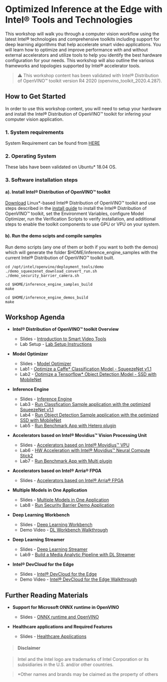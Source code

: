 # Optimized Inference at the Edge with Intel® Tools and Technologies 
This workshop will walk you through a computer vision workflow using the latest Intel® technologies and comprehensive toolkits including support for deep learning algorithms that help accelerate smart video applications. You will learn how to optimize and improve performance with and without external accelerators and utilize tools to help you identify the best hardware configuration for your needs. This workshop will also outline the various frameworks and topologies supported by Intel® accelerator tools. 

> :warning: This workshop content has been validated with Intel® Distribution of OpenVINO™ toolkit version R4 2020 (openvino_toolkit_2020.4.287). 

## How to Get Started
   
In order to use this workshop content, you will need to setup your hardware and install the Intel® Distribution of OpenVINO™ toolkit for infering your computer vision application.  
### 1. System requirements
System Requirement can be found from [HERE](https://software.intel.com/content/www/us/en/develop/tools/openvino-toolkit/system-requirements.html)

### 2. Operating System
These labs have been validated on Ubuntu* 18.04 OS. 

### 3. Software installation steps
#### a). Install Intel® Distribution of OpenVINO™ toolkit 
[Download](https://software.intel.com/content/www/us/en/develop/tools/openvino-toolkit/choose-download/linux.html) Linux*-based Intel® Distribution of OpenVINO™ toolkit and use steps described in the [install guide](https://software.intel.com/en-us/articles/OpenVINO-Install-Linux)
to install the Intel® Distribution of OpenVINO™ toolkit, set the Environment Variables, configure Model Optimizer, run the Verification Scripts to verify installation, and additional steps to enable the toolkit components to use GPU or VPU on your system.

#### b). Run the demo scipts and compile samples
Run demo scripts (any one of them or both if you want to both the demos) which will generate the folder $HOME/inference_engine_samples with the current Intel® Distribution of OpenVINO™ toolkit built. 

	cd /opt/intel/openvino/deployment_tools/demo
	./demo_squeezenet_download_convert_run.sh
	./demo_security_barrier_camera.sh
	
	cd $HOME/inference_engine_samples_build
	make

	cd $HOME/inference_engine_demos_build
	make
	
## Workshop Agenda
* **Intel® Distribution of OpenVINO™ toolkit Overview**
  - Slides - [Introduction to Smart Video Tools](./presentations/01.%20Intel%20Distribution%20of%20OpenVINO%20Toolkit%20Overview.pdf)
  - Lab Setup - [Lab Setup Instructions](./Lab_setup.md)
  
* **Model Optimizer**
  - Slides - [Model Optimizer](./presentations/02.%20Model%20Optimizer.pdf)
  - Lab1 - [Optimize a Caffe* Classification Model - SqueezeNet v1.1](./Labs/Optimize_Caffe_squeezeNet.md)
  - Lab2 - [Optimize a Tensorflow* Object Detection Model - SSD with MobileNet](./README.md)

* **Inference Engine**
  - Slides - [Inference Engine](./presentations/03.%20Inference%20Engine.pdf)
  - Lab3 - [Run Classfication Sample application with the optimized SqueezeNet v1.1](./hREADME.md)
  - Lab4 - [Run Object Detection Sample application with the optimized SSD with MobileNet](./hREADME.md)
  - Lab5 - [Run Benchmark App with Hetero plugin](./README.md)

* **Accelerators based on Intel® Movidius™ Vision Processing Unit**
  - Slides - [Accelerators based on Intel® Movidius™ VPU](./presentations/04.%20Accelerators%20based%20on%20Intel®%20Movidius™%20Vision%20Processing%20Unit.pdf)
  - Lab6 - [HW Acceleration with Intel® Movidius™ Neural Compute Stick2](./HW-Acceleration-with-Movidious-NCS/README.md)
  - Lab7 - [Run Benchmark App with Multi plugin](./README.md)
  
* **Accelerators based on Intel® Arria® FPGA**
  - Slides - [Accelerators based on Intel® Arria® FPGA](./presentations/05.%20Accelerators%20based%20on%20Intel®%20Arria®%20FPGA.pdf)

* **Multiple Models in One Application** 
  - Slides - [Multiple Models in One Application](./presentations/08.%20Multiple%20Models%20in%20One%20Application.pdf) 
  - Lab8 - [Run Security Barrier Demo Application](./README.md) 
  
* **Deep Learning Workbench**
  - Slides - [Deep Learning Workbench](./presentations/06.%20Deep%20Learning%20Workbench.pdf) 
  - Demo Video - [DL Workbench Walkthrough](./README.md)
  
* **Deep Learning Streamer**
  - Slides - [Deep Learning Streamer](./presentations/07.%20Deep%20Learning%20streamer.pdf) 
  - Lab9 - [Build a Media Analytic Pipeline with DL Streamer](./README.md)

* **Intel® DevCloud for the Edge**
  - Slides - [Intel® DevCloud for the Edge](./presentations/09.%20Intel%20DevCloud%20for%20the%20Edge.pdf) 
  - Demo Video - [Intel® DevCloud for the Edge Walkthrough](./README.md)


## Further Reading Materials
* **Support for Microsoft ONNX runtime in OpenVINO**
  - Slides - [ONNX runtime and OpenVINO](./presentations/ONNX_runtime_and_OpenVINO.pdf)
  
* **Healthcare applications and Required Features**
  - Slides - [Healthcare Applications](./presentations/Healthcare_presentation.pdf)
  

> #### Disclaimer

> Intel and the Intel logo are trademarks of Intel Corporation or its subsidiaries in the U.S. and/or other countries. 
 
> *Other names and brands may be claimed as the property of others

